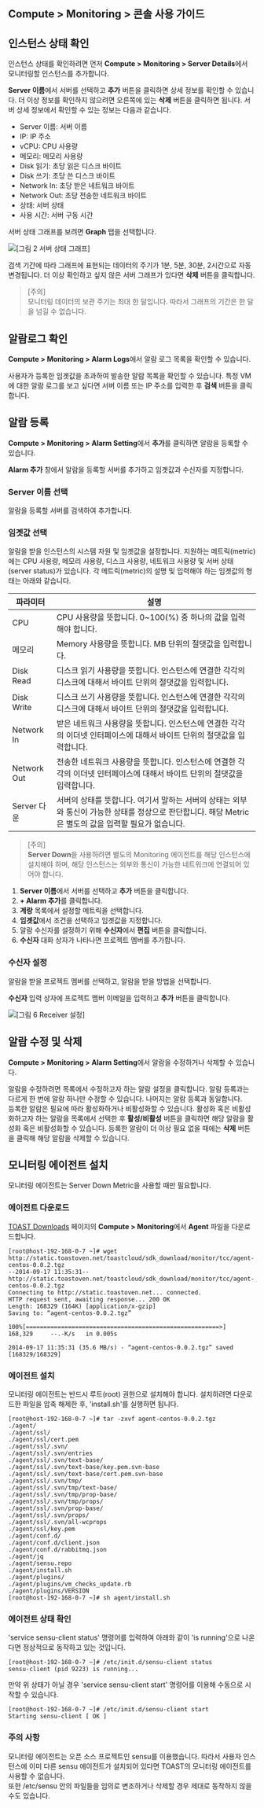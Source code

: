 ## Compute > Monitoring > 콘솔 사용 가이드

## 인스턴스 상태 확인

인스턴스 상태를 확인하려면 먼저 **Compute > Monitoring > Server Details**에서 모니터링할 인스턴스를 추가합니다.

**Server 이름**에서 서버를 선택하고 **추가** 버튼을 클릭하면 상세 정보를 확인할 수 있습니다. 더 이상 정보를 확인하지 않으려면 오른쪽에 있는 **삭제** 버튼을 클릭하면 됩니다. 서버 상세 정보에서 확인할 수 있는 정보는 다음과 같습니다.

- Server 이름: 서버 이름
- IP: IP 주소
- vCPU: CPU 사용량
- 메모리: 메모리 사용량
- Disk 읽기: 초당 읽은 디스크 바이트
- Disk 쓰기: 초당 쓴 디스크 바이트
- Network In: 초당 받은 네트워크 바이트
- Network Out: 초당 전송한 네트워크 바이트
- 상태: 서버 상태
- 사용 시간: 서버 구동 시간

서버 상태 그래프를 보려면 **Graph** 탭을 선택합니다.

![[그림 2 서버 상태 그래프]](http://static.toastoven.net/prod_infrastructure/monitoring/img_102.jpg)

검색 기간에 따라 그래프에 표현되는 데이터의 주기가 1분, 5분, 30분, 2시간으로 자동 변경됩니다. 더 이상 확인하고 싶지 않은 서버 그래프가 있다면 **삭제** 버튼을 클릭합니다.

> [주의]  
> 모니터링 데이터의 보관 주기는 최대 한 달입니다. 따라서 그래프의 기간은 한 달을 넘길 수 없습니다.

## 알람로그 확인

**Compute > Monitoring > Alarm Logs**에서 알람 로그 목록을 확인할 수 있습니다.

사용자가 등록한 임곗값을 초과하여 발송한 알람 목록을 확인할 수 있습니다. 특정 VM에 대한 알람 로그를 보고 싶다면 서버 이름 또는 IP 주소를 입력한 후 **검색** 버튼을 클릭합니다.

## 알람 등록

 **Compute > Monitoring > Alarm Setting**에서 **추가**를 클릭하면 알람을 등록할 수 있습니다.

**Alarm 추가** 창에서 알람을 등록할 서버를 추가하고 임곗값과  수신자를 지정합니다.

### Server 이름 선택

알람을 등록할 서버를 검색하여 추가합니다.

### 임곗값 선택

알람을 받을 인스턴스의 시스템 자원 및 임곗값을 설정합니다. 지원하는 메트릭(metric)에는 CPU 사용량, 메모리 사용량, 디스크 사용량, 네트워크 사용량 및 서버 상태(server status)가 있습니다. 각 메트릭(metric)의 설명 및 입력해야 하는 임곗값의 형태는 아래와 같습니다.

|파라미터|	설명|
|---|---|
|CPU|	CPU 사용량을 뜻합니다. 0~100(%) 중 하나의 값을 입력해야 합니다.|
|메모리|	Memory 사용량을 뜻합니다. MB 단위의 절댓값을 입력합니다.|
|Disk Read|	디스크 읽기 사용량을 뜻합니다. 인스턴스에 연결한 각각의 디스크에 대해서 바이트 단위의 절댓값을 입력합니다.|
|Disk Write|	디스크 쓰기 사용량을 뜻합니다. 인스턴스에 연결한 각각의 디스크에 대해서 바이트 단위의 절댓값을 입력합니다.|
|Network In|	받은 네트워크 사용량을 뜻합니다. 인스턴스에 연결한 각각의 이더넷 인터페이스에 대해서 바이트 단위의 절댓값을 입력합니다.|
|Network Out|	전송한 네트워크 사용량을 뜻합니다. 인스턴스에 연결한 각각의 이더넷 인터페이스에 대해서 바이트 단위의 절댓값을 입력합니다.|
|Server 다운|	서버의 상태를 뜻합니다. 여기서 말하는 서버의 상태는 외부와 통신이 가능한 상태를 정상으로 판단합니다. 해당 Metric은 별도의 값을 입력할 필요가 없습니다.|

> [주의]  
> **Server Down**을 사용하려면 별도의 Monitoring 에이전트를 해당 인스턴스에 설치해야 하며, 해당 인스턴스는 외부와 통신이 가능한 네트워크에 연결되어 있어야 합니다.

1. **Server 이름**에서 서버를 선택하고 **추가** 버튼을 클릭합니다.
2. **+ Alarm 추가**를 클릭합니다.
3. **계랑** 목록에서 설정할 메트릭을 선택합니다.
4. **임곗값**에서 조건을 선택하고 임곗값을 지정합니다.
5. 알람 수신자를 설정하기 위해 **수신자**에서 **편집** 버튼을 클릭합니다.
6. **수신자** 대화 상자가 나타나면 프로젝트 멤버를 추가합니다.

### 수신자 설정

알람을 받을 프로젝트 멤버를 선택하고, 알람을 받을 방법을 선택합니다.

**수신자** 입력 상자에 프로젝트 멤버 이메일을 입력하고 **추가** 버튼을 클릭합니다.

![[그림 6 Receiver 설정]](http://static.toastoven.net/prod_infrastructure/monitoring/img_106.png)

## 알람 수정 및 삭제

**Compute > Monitoring > Alarm Setting**에서 알람을 수정하거나 삭제할 수 있습니다.

알람을 수정하려면 목록에서 수정하고자 하는 알람 설정을 클릭합니다. 알람 등록과는 다르게 한 번에 알람 하나만 수정할 수 있습니다. 나머지는 알람 등록과 동일합니다.  
등록한 알람은 필요에 따라 활성화하거나 비활성화할 수 있습니다. 활성화 혹은 비활성화하고자 하는 알람을 목록에서 선택한 후 **활성/비활성** 버튼을 클릭하면 해당 알람을 활성화 혹은 비활성화할 수 있습니다.
등록한 알람이 더 이상 필요 없을 때에는 **삭제** 버튼을 클릭해 해당 알람을 삭제할 수 있습니다.

## 모니터링 에이전트 설치

모니터링 에이전트는 Server Down Metric을 사용할 때만 필요합니다.

### 에이전트 다운로드

[TOAST Downloads](https://docs.toast.com/en/Download/) 페이지의 **Compute > Monitoring**에서 **Agent** 파일을 다운로드합니다.

```
[root@host-192-168-0-7 ~]# wget http://static.toastoven.net/toastcloud/sdk_download/monitor/tcc/agent-centos-0.0.2.tgz
--2014-09-17 11:35:31--  http://static.toastoven.net/toastcloud/sdk_download/monitor/tcc/agent-centos-0.0.2.tgz
Connecting to http://static.toastoven.net... connected.
HTTP request sent, awaiting response... 200 OK
Length: 168329 (164K) [application/x-gzip]
Saving to: “agent-centos-0.0.2.tgz”

100%[=======================================================>]
168,329     --.-K/s   in 0.005s

2014-09-17 11:35:31 (35.6 MB/s) - “agent-centos-0.0.2.tgz” saved [168329/168329]
```

### 에이전트 설치

모니터링 에이전트는 반드시 루트(root) 권한으로 설치해야 합니다. 설치하려면 다운로드한 파일을 압축 해제한 후, 'install.sh'를 실행하면 됩니다.

```
[root@host-192-168-0-7 ~]# tar -zxvf agent-centos-0.0.2.tgz
./agent/
./agent/ssl/
./agent/ssl/cert.pem
./agent/ssl/.svn/
./agent/ssl/.svn/entries
./agent/ssl/.svn/text-base/
./agent/ssl/.svn/text-base/key.pem.svn-base
./agent/ssl/.svn/text-base/cert.pem.svn-base
./agent/ssl/.svn/tmp/
./agent/ssl/.svn/tmp/text-base/
./agent/ssl/.svn/tmp/prop-base/
./agent/ssl/.svn/tmp/props/
./agent/ssl/.svn/prop-base/
./agent/ssl/.svn/props/
./agent/ssl/.svn/all-wcprops
./agent/ssl/key.pem
./agent/conf.d/
./agent/conf.d/client.json
./agent/conf.d/rabbitmq.json
./agent/jq
./agent/sensu.repo
./agent/install.sh
./agent/plugins/
./agent/plugins/vm_checks_update.rb
./agent/plugins/VERSION
[root@host-192-168-0-7 ~]# sh agent/install.sh
```

### 에이전트 상태 확인

'service sensu-client status' 명령어를 입력하여 아래와 같이 'is running'으로 나온다면 정상적으로 동작하고 있는 것입니다.

```
[root@host-192-168-0-7 ~]# /etc/init.d/sensu-client status
sensu-client (pid 9223) is running...
```

만약 위 상태가 아닐 경우 'service sensu-client start' 명령어를 이용해 수동으로 시작할 수 있습니다.

```
[root@host-192-168-0-7 ~]# /etc/init.d/sensu-client start
Starting sensu-client [ OK ]
```

### 주의 사항
모니터링 에이전트는 오픈 소스 프로젝트인 sensu를 이용했습니다. 따라서 사용자 인스턴스에 이미 다른 sensu 에이전트가 설치되어 있다면 TOAST의 모니터링 에이전트를 사용할 수 없습니다.  
또한 /etc/sensu 안의 파일들을 임의로 변조하거나 삭제할 경우 제대로 동작하지 않을 수도 있습니다.
